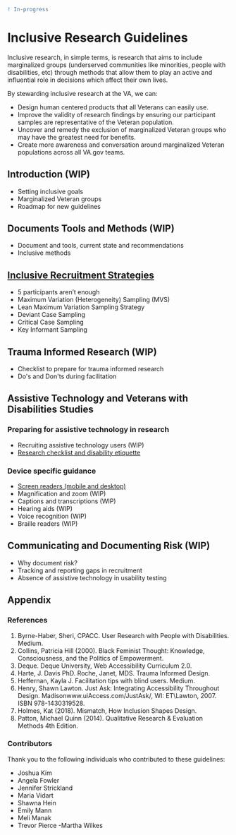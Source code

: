 ```diff
! In-progress
```

# Inclusive Research Guidelines

Inclusive research, in simple terms, is research that aims to include marginalized groups (underserved communities like minorities, people with disabilities, etc) through methods that allow them to play an active and influential role in decisions which affect their own lives.

By stewarding inclusive research at the VA, we can:
- Design human centered products that all Veterans can easily use.
- Improve the validity of research findings by ensuring our participant samples are representative of the Veteran population.
- Uncover and remedy the exclusion of marginalized Veteran groups who may have the greatest need for benefits.
- Create more awareness and conversation around marginalized Veteran populations across all VA.gov teams.

## Introduction (WIP)
- Setting inclusive goals
- Marginalized Veteran groups
- Roadmap for new guidelines

## Documents Tools and Methods (WIP)
- Document and tools, current state and recommendations
- Inclusive methods

## [Inclusive Recruitment Strategies](https://github.com/department-of-veterans-affairs/va.gov-team/blob/master/teams/vsa/accessibility/research/recruitment.md)
- 5 participants aren’t enough
- Maximum Variation (Heterogeneity) Sampling (MVS)
- Lean Maximum Variation Sampling Strategy
- Deviant Case Sampling
- Critical Case Sampling
- Key Informant Sampling

## Trauma Informed Research (WIP)
- Checklist to prepare for trauma informed research
- Do's and Don'ts during facilitation

## Assistive Technology and Veterans with Disabilities Studies

### Preparing for assistive technology in research
- Recruiting assistive technology users (WIP)
- [Research checklist and disability etiquette](https://github.com/department-of-veterans-affairs/va.gov-team/blob/master/teams/vsa/accessibility/research/assistive-tech/research-checklist.md)

### Device specific guidance
- [Screen readers (mobile and desktop)](https://github.com/department-of-veterans-affairs/va.gov-team/blob/master/teams/vsa/accessibility/research/assistive-tech/screenreaders.md)
- Magnification and zoom (WIP)
- Captions and transcriptions (WIP)
- Hearing aids (WIP)
- Voice recognition (WIP)
- Braille readers (WIP)

## Communicating and Documenting Risk (WIP)
- Why document risk?
- Tracking and reporting gaps in recruitment
- Absence of assistive technology in usability testing

## Appendix

### References
1. Byrne-Haber, Sheri, CPACC. User Research with People with Disabilities. Medium.
2. Collins, Patricia Hill (2000). Black Feminist Thought: Knowledge, Consciousness, and the Politics of Empowerment.
3. Deque. Deque University, Web Accessibility Curriculum 2.0.
4. Harte, J. Davis PhD. Roche, Janet, MDS. Trauma Informed Design.
5. Heffernan, Kayla J. Facilitation tips with blind users. Medium.
6. Henry, Shawn Lawton. Just Ask: Integrating Accessibility Throughout Design. Madisonwww.uiAccess.com/JustAsk/, WI: ET\Lawton, 2007. ISBN 978-1430319528.
7. Holmes, Kat (2018). Mismatch, How Inclusion Shapes Design.
8. Patton, Michael Quinn (2014). Qualitative Research & Evaluation Methods 4th Edition.

### Contributors
Thank you to the following individuals who contributed to these guidelines:
- Joshua Kim
- Angela Fowler
- Jennifer Strickland
- Maria Vidart
- Shawna Hein
- Emily Mann
- Meli Manak
- Trevor Pierce
 -Martha Wilkes

